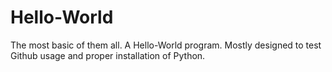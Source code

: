 # Hello-World

The most basic of them all. A Hello-World program. Mostly designed to test Github usage and proper installation of Python.
